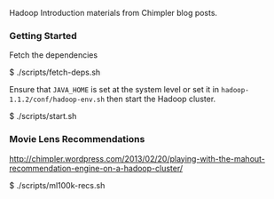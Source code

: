 Hadoop Introduction materials from Chimpler blog posts.

### Getting Started

Fetch the dependencies

$ ./scripts/fetch-deps.sh

Ensure that `JAVA_HOME` is set at the system level or set it in
`hadoop-1.1.2/conf/hadoop-env.sh` then start the Hadoop cluster.

$ ./scripts/start.sh

### Movie Lens Recommendations

<http://chimpler.wordpress.com/2013/02/20/playing-with-the-mahout-recommendation-engine-on-a-hadoop-cluster/>

$ ./scripts/ml100k-recs.sh
